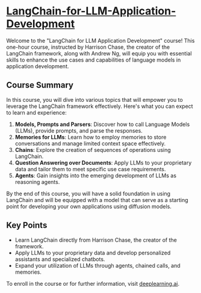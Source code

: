 # [LangChain-for-LLM-Application-Development](https://www.deeplearning.ai/short-courses/langchain-for-llm-application-development/)

Welcome to the "LangChain for LLM Application Development" course! This one-hour course, instructed by Harrison Chase, the creator of the LangChain framework, along with Andrew Ng, will equip you with essential skills to enhance the use cases and capabilities of language models in application development.

## Course Summary
In this course, you will dive into various topics that will empower you to leverage the LangChain framework effectively. Here's what you can expect to learn and experience:

1. **Models, Prompts and Parsers**: Discover how to call Language Models (LLMs), provide prompts, and parse the responses.
2. **Memories for LLMs**: Learn how to employ memories to store conversations and manage limited context space effectively.
3. **Chains**: Explore the creation of sequences of operations using LangChain.
4. **Question Answering over Documents**: Apply LLMs to your proprietary data and tailor them to meet specific use case requirements.
5. **Agents**: Gain insights into the emerging development of LLMs as reasoning agents.

By the end of this course, you will have a solid foundation in using LangChain and will be equipped with a model that can serve as a starting point for developing your own applications using diffusion models.

## Key Points
- Learn LangChain directly from Harrison Chase, the creator of the framework.
- Apply LLMs to your proprietary data and develop personalized assistants and specialized chatbots.
- Expand your utilization of LLMs through agents, chained calls, and memories.

To enroll in the course or for further information, visit [deeplearning.ai](https://www.deeplearning.ai/).
